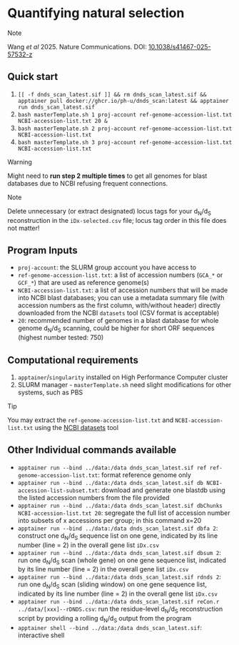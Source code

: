 # Quantifying natural selection

> [!NOTE]
> Wang _et al_ 2025. Nature Communications. DOI: [10.1038/s41467-025-57532-z](https://doi.org/10.1038/s41467-025-57532-z)

## Quick start

1. `[[ -f dnds_scan_latest.sif ]] && rm dnds_scan_latest.sif && apptainer pull docker://ghcr.io/ph-u/dnds_scan:latest && apptainer run dnds_scan_latest.sif`
0. `bash masterTemplate.sh 1 proj-account ref-genome-accession-list.txt NCBI-accession-list.txt 20 &`
0. `bash masterTemplate.sh 2 proj-account ref-genome-accession-list.txt NCBI-accession-list.txt`
0. `bash masterTemplate.sh 3 proj-account ref-genome-accession-list.txt NCBI-accession-list.txt`

> [!WARNING]
> Might need to **run step 2 multiple times** to get all genomes for blast databases due to NCBI refusing frequent connections.

> [!NOTE]
> Delete unnecessary (or extract designated) locus tags for your d<sub>N</sub>/d<sub>S</sub> reconstruction in the `iDx-selected.csv` file; locus tag order in this file does not matter!

## Program Inputs
- `proj-account`: the SLURM group account you have access to
- `ref-genome-accession-list.txt`: a list of accession numbers (`GCA_*` or `GCF_*`) that are used as reference genome(s)
- `NCBI-accession-list.txt`: a list of accession numbers that will be made into NCBI blast databases; you can use a metadata summary file (with accession numbers as the first column, with/without header) directly downloaded from the NCBI `datasets` tool (CSV format is acceptable)
- `20`: recommended number of genomes in a blast database for whole genome d<sub>N</sub>/d<sub>S</sub> scanning, could be higher for short ORF sequences (highest number tested: 750)

## Computational requirements

1. `apptainer`/`singularity` installed on High Performance Computer cluster
0. SLURM manager - `masterTemplate.sh` need slight modifications for other systems, such as PBS

> [!TIP]
> You may extract the `ref-genome-accession-list.txt` and `NCBI-accession-list.txt` using the [NCBI datasets](https://www.ncbi.nlm.nih.gov/datasets/docs/v2/download-and-install/) tool

## Other Individual commands available

- `apptainer run --bind ../data:/data dnds_scan_latest.sif ref ref-genome-accession-list.txt`: format reference genome only
- `apptainer run --bind ../data:/data dnds_scan_latest.sif db NCBI-accession-list-subset.txt`: download and generate one blastdb using the listed accession numbers from the file provided
- `apptainer run --bind ../data:/data dnds_scan_latest.sif dbChunks NCBI-accession-list.txt 20`: segregate the full list of accession number into subsets of x accessions per group; in this command x=20
- `apptainer run --bind ../data:/data dnds_scan_latest.sif dbfa 2`: construct one d<sub>N</sub>/d<sub>S</sub> sequence list on one gene, indicated by its line number (line = 2) in the overall gene list `iDx.csv`
- `apptainer run --bind ../data:/data dnds_scan_latest.sif dbsum 2`: run one d<sub>N</sub>/d<sub>S</sub> scan (whole gene) on one gene sequence list, indicated by its line number (line = 2) in the overall gene list `iDx.csv`
- `apptainer run --bind ../data:/data dnds_scan_latest.sif rdnds 2`: run one d<sub>N</sub>/d<sub>S</sub> scan (sliding window) on one gene sequence list, indicated by its line number (line = 2) in the overall gene list `iDx.csv`
- `apptainer run --bind ../data:/data dnds_scan_latest.sif reCon.r ../data/[xxx]--rDNDS.csv`: run the residue-level d<sub>N</sub>/d<sub>S</sub> reconstruction script by providing a rolling d<sub>N</sub>/d<sub>S</sub> output from the program
- `apptainer shell --bind ../data:/data dnds_scan_latest.sif`: interactive shell
